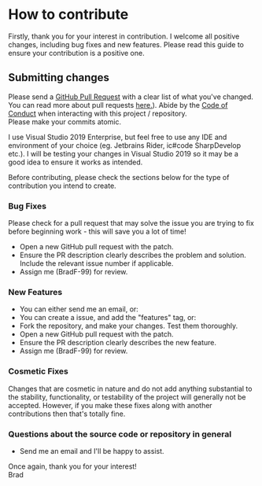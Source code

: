# How to contribute

Firstly, thank you for your interest in contribution. I welcome all positive changes, including bug fixes and new features. Please read this guide to ensure your contribution is a positive one.

## Submitting changes

Please send a [GitHub Pull Request](https://github.com/BradF-99/GTAPanicButton/pull/new/master) with a clear list of what you've changed. You can read more about pull requests [here.](http://help.github.com/pull-requests/)).
Abide by the [Code of Conduct](CODE_OF_CONDUCT.md) when interacting with this project / repository.  
Please make your commits atomic. 

I use Visual Studio 2019 Enterprise, but feel free to use any IDE and environment of your choice (eg. Jetbrains Rider, ic#code SharpDevelop etc.). I will be testing your changes in Visual Studio 2019 so it may be a good idea to ensure it works as intended.

Before contributing, please check the sections below for the type of contribution you intend to create.

### **Bug Fixes**

Please check for a pull request that may solve the issue you are trying to fix before beginning work - this will save you a lot of time!  
* Open a new GitHub pull request with the patch.
* Ensure the PR description clearly describes the problem and solution. Include the relevant issue number if applicable.
* Assign me (BradF-99) for review.

### **New Features**

* You can either send me an email, or:
* You can create a issue, and add the "features" tag, or:
* Fork the repository, and make your changes. Test them thoroughly.
* Open a new GitHub pull request with the patch.
* Ensure the PR description clearly describes the new feature.
* Assign me (BradF-99) for review.

### **Cosmetic Fixes**

Changes that are cosmetic in nature and do not add anything substantial to the stability, functionality, or testability of the project will generally not be accepted. However, if you make these fixes along with another contributions then that's totally fine.

### **Questions about the source code or repository in general**

* Send me an email and I'll be happy to assist.

Once again, thank you for your interest!  
Brad
